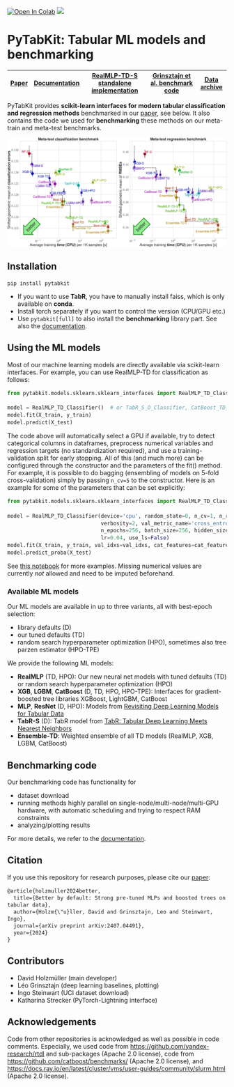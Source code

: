 [![Open In Colab](https://colab.research.google.com/assets/colab-badge.svg)](https://colab.research.google.com/github/dholzmueller/pytabkit/blob/main/examples/tutorial_notebook.ipynb)
[![](https://readthedocs.org/projects/pytabkit/badge/?version=latest&style=flat-default)](https://pytabkit.readthedocs.io/en/latest/)

# PyTabKit: Tabular ML models and benchmarking

[Paper](https://arxiv.org/abs/2407.04491) | [Documentation](https://pytabkit.readthedocs.io) | [RealMLP-TD-S standalone implementation](https://github.com/dholzmueller/realmlp-td-s_standalone)   | [Grinsztajn et al. benchmark code](https://github.com/LeoGrin/tabular-benchmark/tree/better_by_default) | [Data archive](https://doi.org/10.18419/darus-4255) |
| --- | --- |---------------------------------------------------------------------------------------------|---------------------------------------------------------------------------------------------------------------------------------------------------------------------------------------------------| --- |

PyTabKit provides **scikit-learn interfaces for modern tabular classification and regression methods**
benchmarked in our [paper](https://arxiv.org/abs/2407.04491), see below. 
It also contains the code we used for **benchmarking** these methods 
on our meta-train and meta-test benchmarks.

![Meta-test benchmark results](./figures/meta-test_benchmark_results.png)

## Installation

```commandline
pip install pytabkit
```
- If you want to use **TabR**, you have to manually install faiss, 
which is only available on **conda**.
- Install torch separately if you want to control the version (CPU/GPU etc.)
- Use `pytabkit[full]` to also install the **benchmarking** library part. 
See also the [documentation](https://pytabkit.readthedocs.io).

## Using the ML models
Most of our machine learning models are directly available via scikit-learn interfaces.
For example, you can use RealMLP-TD for classification as follows:

```python
from pytabkit.models.sklearn.sklearn_interfaces import RealMLP_TD_Classifier

model = RealMLP_TD_Classifier()  # or TabR_S_D_Classifier, CatBoost_TD_Classifier, etc.
model.fit(X_train, y_train)
model.predict(X_test)
```
The code above will automatically select a GPU if available, 
try to detect categorical columns in dataframes, 
preprocess numerical variables and regression targets (no standardization required),
and use a training-validation split for early stopping. 
All of this (and much more) can be configured through the constructor 
and the parameters of the fit() method. 
For example, it is possible to do bagging 
(ensembling of models on 5-fold cross-validation)
simply by passing `n_cv=5` to the constructor. 
Here is an example for some of the parameters that can be set explicitly:

```python
from pytabkit.models.sklearn.sklearn_interfaces import RealMLP_TD_Classifier

model = RealMLP_TD_Classifier(device='cpu', random_state=0, n_cv=1, n_refit=0,
                              verbosity=2, val_metric_name='cross_entropy',
                              n_epochs=256, batch_size=256, hidden_sizes=[256] * 3,
                              lr=0.04, use_ls=False)
model.fit(X_train, y_train, val_idxs=val_idxs, cat_features=cat_features)
model.predict_proba(X_test)
```
See [this notebook](https://colab.research.google.com/github/dholzmueller/pytabkit/blob/main/examples/tutorial_notebook.ipynb)
for more examples. Missing numerical values are currently *not* allowed and need to be imputed beforehand.

### Available ML models

Our ML models are available in up to three variants, all with best-epoch selection: 
- library defaults (D)
- our tuned defaults (TD)
- random search hyperparameter optimization (HPO), sometimes also tree parzen estimator (HPO-TPE)

We provide the following ML models:

- **RealMLP** (TD, HPO): Our new neural net models with tuned defaults (TD) 
or random search hyperparameter optimization (HPO)
- **XGB**, **LGBM**, **CatBoost** (D, TD, HPO, HPO-TPE): Interfaces for gradient-boosted 
tree libraries XGBoost, LightGBM, CatBoost
- **MLP**, **ResNet** (D, HPO): Models from [Revisiting Deep Learning Models for Tabular Data](https://proceedings.neurips.cc/paper_files/paper/2021/hash/9d86d83f925f2149e9edb0ac3b49229c-Abstract.html)
- **TabR-S** (D): TabR model from [TabR: Tabular Deep Learning Meets Nearest Neighbors](https://openreview.net/forum?id=rhgIgTSSxW)
- **Ensemble-TD**: Weighted ensemble of all TD models (RealMLP, XGB, LGBM, CatBoost)

## Benchmarking code

Our benchmarking code has functionality for
- dataset download
- running methods highly parallel on single-node/multi-node/multi-GPU hardware,
with automatic scheduling and trying to respect RAM constraints
- analyzing/plotting results

For more details, we refer to the [documentation](https://pytabkit.readthedocs.io).

## Citation

If you use this repository for research purposes, please cite our [paper](https://arxiv.org/abs/2407.04491):
```
@article{holzmuller2024better,
  title={Better by default: Strong pre-tuned MLPs and boosted trees on tabular data},
  author={Holzm{\"u}ller, David and Grinsztajn, Leo and Steinwart, Ingo},
  journal={arXiv preprint arXiv:2407.04491},
  year={2024}
}
```

## Contributors

- David Holzmüller (main developer)
- Léo Grinsztajn (deep learning baselines, plotting)
- Ingo Steinwart (UCI dataset download)
- Katharina Strecker (PyTorch-Lightning interface)

## Acknowledgements
Code from other repositories is acknowledged as well as possible in code comments. 
Especially, we used code from https://github.com/yandex-research/rtdl 
and sub-packages (Apache 2.0 license),
code from https://github.com/catboost/benchmarks/
(Apache 2.0 license), 
and https://docs.ray.io/en/latest/cluster/vms/user-guides/community/slurm.html 
(Apache 2.0 license).

